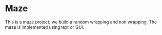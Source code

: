 # Maze
This is a maze project; we build a random wrapping and non wrapping. The maze is implemented using text or GUI.
